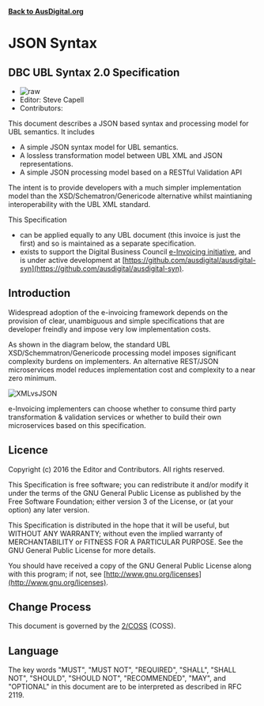 **[Back to AusDigital.org](http://ausdigital.org/)**

# JSON Syntax

## DBC UBL Syntax 2.0 Specification

 * ![raw](http://rfc.unprotocols.org/spec:2/COSS/raw.svg)
 * Editor: Steve Capell
 * Contributors: 

This document describes a JSON based syntax and processing model for UBL semantics. It includes

* A simple JSON syntax model for UBL semantics.
* A lossless transformation model between UBL XML and JSON representations.
* A simple JSON processing model based on a RESTful Validation API 

The intent is to provide developers with a much simpler implementation model than the XSD/Schematron/Genericode alternative whilst maintianing interoperability with the UBL XML standard.

This Specification

 * can be applied equally to any UBL document (this invoice is just the first) and so is maintained as a separate specification.
 * exists to support the Digital Business Council [e-Invoicing initiative](https://ausdigital.github.io), and is under active development at [https://github.com/ausdigital/ausdigital-syn](https://github.com/ausdigital/ausdigital-syn).


## Introduction

Widespread adoption of the e-invoicing framework depends on the provision of clear, unambiguous and simple specifications that are developer freindly and impose very low implementation costs.  

As shown in the diagram below, the standard UBL XSD/Schemmatron/Genericode processing model imposes significant complexity burdens on implementers.  An alternative REST/JSON microservices model reduces implementation cost and complexity to a near zero minimum.

![XMLvsJSON](UBL2JSON.png)

e-Invoicing implementers can choose whether to consume third party transformation & validation services or whether to build their own microservices based on this specification.

## Licence

Copyright (c) 2016 the Editor and Contributors. All rights reserved.

This Specification is free software; you can redistribute it and/or modify it under the terms of the GNU General Public License as published by the Free Software Foundation; either version 3 of the License, or (at your option) any later version.

This Specification is distributed in the hope that it will be useful, but WITHOUT ANY WARRANTY; without even the implied warranty of MERCHANTABILITY or FITNESS FOR A PARTICULAR PURPOSE. See the GNU General Public License for more details.

You should have received a copy of the GNU General Public License along with this program; if not, see [http://www.gnu.org/licenses](http://www.gnu.org/licenses).


## Change Process

This document is governed by the [2/COSS](http://rfc.unprotocols.org/spec:2/COSS/) (COSS).


## Language

The key words "MUST", "MUST NOT", "REQUIRED", "SHALL", "SHALL NOT", "SHOULD", "SHOULD NOT", "RECOMMENDED", "MAY", and "OPTIONAL" in this document are to be interpreted as described in RFC 2119.

